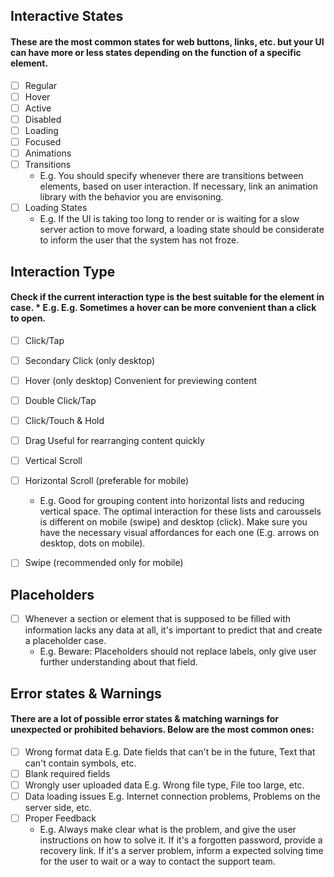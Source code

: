 ## Interactive States 
#### These are the most common states for web buttons, links, etc. but your UI can have more or less states depending on the function of a specific element.

* [ ] Regular
* [ ] Hover
* [ ] Active
* [ ] Disabled
* [ ] Loading
* [ ] Focused 
* [ ] Animations
* [ ] Transitions
    * E.g. You should specify whenever there are transitions between elements, based on user interaction. If necessary, link an animation library with the behavior you are envisoning.
* [ ] Loading States
    * E.g. If the UI is taking too long to render or is waiting for a slow server action to move forward, a loading state should be considerate to inform the user that the system has not froze.

## Interaction Type
#### Check if the current interaction type is the best suitable for the element in case.     * E.g. E.g. Sometimes a hover can be more convenient than a click to open.


* [ ] Click/Tap
* [ ] Secondary Click (only desktop)
* [ ] Hover (only desktop)
Convenient for previewing content 
* [ ] Double Click/Tap
* [ ] Click/Touch & Hold

* [ ] Drag
Useful for rearranging content quickly

* [ ] Vertical Scroll 

* [ ] Horizontal Scroll (preferable for mobile)
    * E.g. Good for grouping content into horizontal lists and reducing vertical space. The optimal interaction for these lists and caroussels is different on mobile (swipe) and desktop (click). Make sure you have the necessary visual affordances for each one (E.g. arrows on desktop, dots on mobile).

* [ ] Swipe (recommended only for mobile)

## Placeholders

* [ ] Whenever a section or element that is supposed to be filled with information lacks any data at all, it's important to predict that and create a placeholder case.
    * E.g. Beware: Placeholders should not replace labels, only give user further understanding about that field.

## Error states & Warnings
#### There are a lot of possible error states & matching warnings for unexpected or prohibited behaviors. Below are the most common ones:

* [ ] Wrong format data
E.g. Date fields that can't be in the future, Text that can't contain symbols, etc.
* [ ] Blank required fields
* [ ] Wrongly user uploaded data
E.g. Wrong file type, File too large, etc.
* [ ] Data loading issues
E.g. Internet connection problems, Problems on the server side, etc.
* [ ] Proper Feedback 
    * E.g. Always make clear what is the problem, and give the user instructions on how to solve it. If it's a forgotten password, provide a recovery link. If it's a server problem, inform a expected solving time for the user to wait or a way to contact the support team.

